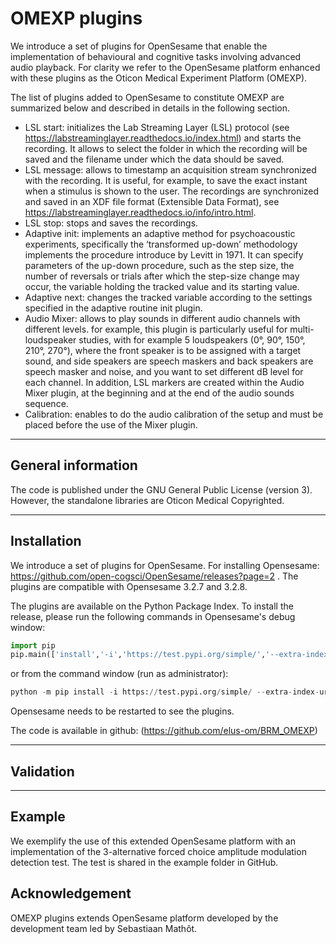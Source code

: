 # OMEXP plugins

We introduce a set of plugins for OpenSesame that enable the implementation of behavioural and cognitive tasks involving advanced audio playback.
For clarity we refer to the OpenSesame platform enhanced with these plugins as the Oticon Medical Experiment Platform (OMEXP).

The list of plugins added to OpenSesame to constitute OMEXP are summarized below and described in details in the following section.
- LSL start: initializes the Lab Streaming Layer (LSL) protocol (see https://labstreaminglayer.readthedocs.io/index.html) and starts the recording. It allows to select the folder in which the recording will be saved and the filename under which the data should be saved. 
- LSL message: allows to timestamp an acquisition stream synchronized with the recording. It is useful, for example, to save the exact instant when a stimulus is shown to the user. The recordings are synchronized and saved in an XDF file format (Extensible Data Format), see https://labstreaminglayer.readthedocs.io/info/intro.html.  
- LSL stop: stops and saves the recordings.
- Adaptive init: implements an adaptive method for psychoacoustic experiments, specifically the ‘transformed up-down’ methodology implements the procedure introduce by Levitt in 1971. It can specify parameters of the up-down procedure, such as the
step size, the number of reversals or trials after which the step-size change may occur, the variable holding the tracked value and its starting
value.
- Adaptive next: changes the tracked variable according to the settings specified in the adaptive routine init plugin.
- Audio Mixer: allows to play sounds in different audio channels with different levels. for example, this plugin is particularly useful for multi-loudspeaker studies, with for example 5 loudspeakers (0°, 90°, 150°, 210°, 270°), where the front speaker is to be assigned with a target sound, and side speakers are speech maskers and back speakers are speech masker and noise, and you want to set different dB level for each channel. In addition, LSL markers are created within the Audio Mixer plugin, at the beginning and at the end of the audio sounds sequence.
- Calibration: enables to do the audio calibration of the setup and must be placed before the use of the Mixer plugin.

***
## General information

The code is published under the GNU General Public License (version 3).
However, the standalone libraries are Oticon Medical Copyrighted.



***
## Installation

We introduce a set of plugins for OpenSesame. For installing Opensesame: https://github.com/open-cogsci/OpenSesame/releases?page=2 .
The plugins are compatible with Opensesame 3.2.7 and 3.2.8.

The plugins are available on the Python Package Index. To install the release, please run the following commands in Opensesame's debug window:

```python
import pip
pip.main(['install','-i','https://test.pypi.org/simple/','--extra-index-url','https://pypi.org/simple/','opensesame-plugin-omexp==0.1.3'])
```
or from the command window (run as administrator):
```python
python -m pip install -i https://test.pypi.org/simple/ --extra-index-url https://pypi.org/simple/ opensesame-plugin-omexp==0.1.3
```

Opensesame needs to be restarted to see the plugins.

The code is available in github: (https://github.com/elus-om/BRM_OMEXP)

***

## Validation


***
## Example
We exemplify the use of this extended OpenSesame platform with an implementation of the 3-alternative forced choice amplitude modulation detection test. The test is shared in the example folder in GitHub.

## Acknowledgement

OMEXP plugins extends OpenSesame platform developed by the development team led by Sebastiaan Mathôt. 

